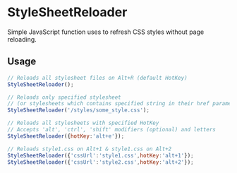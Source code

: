 # StyleSheetReloader
Simple JavaScript function uses to refresh CSS styles without page reloading.

## Usage
```js
// Reloads all stylesheet files on Alt+R (default HotKey)
StyleSheetReloader();

// Reloads only specified stylesheet
// (or stylesheets which contains specified string in their href parameter)
StyleSheetReloader('/styles/some_style.css');

// Reloads all stylesheets with specified HotKey
// Accepts 'alt', 'ctrl', 'shift' modifiers (optional) and letters 
StyleSheetReloader({hotKey:'alt+e'});

// Reloads style1.css on Alt+1 & style1.css on Alt+2
StyleSheetReloader({'cssUrl':'style1.css',hotKey:'alt+1'});
StyleSheetReloader({'cssUrl':'style2.css',hotKey:'alt+2'});
```